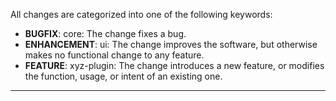 All changes are categorized into one of the following keywords:

- **BUGFIX**:      core: The change fixes a bug.
- **ENHANCEMENT**: ui: The change improves the software, but otherwise makes no
                   functional change to any feature.
- **FEATURE**:     xyz-plugin: The change introduces a new feature, or modifies the function,
                   usage, or intent of an existing one.

----


